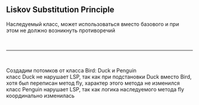 ## Liskov Substitution Principle 
<p> Наследуемый класс, может использоваться вместо базового и при этом не должно возникнуть противоречий</p> <br>
<hr><br>
<p> Создадим потомков от класса Bird: Duck  и Penguin<br>
 класс Duck не нарушает LSP, так как при подстановки Duck вместо Bird, хотя был переписан метод fly, характер этого метода не изменился <br>
класс Penguin нарушает LSP, так как логика наследуемого метода fly координально изменилась <br></p>  <br>